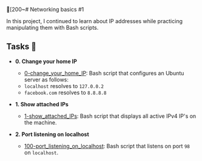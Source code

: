 [200~# Networking basics #1

In this project, I continued to learn about IP addresses while practicing manipulating them with Bash scripts.

## Tasks :page_with_curl:

* **0. Change your home IP**
  * [0-change_your_home_IP](./0-change_your_home_IP): Bash script that configures an Ubuntu server as follows:
  * `localhost` resolves to `127.0.0.2`
  * `facebook.com` resolves to `8.8.8.8`

* **1. Show attached IPs**
  * [1-show_attached_IPs](./1-show_attached_IPs): Bash script that displays all active IPv4 IP's on the machine.

* **2. Port listening on localhost**
  * [100-port_listening_on_localhost](./100-port_listening_on_localhost): Bash script that listens on port `98` on `localhost`.

